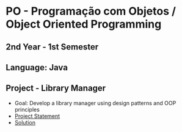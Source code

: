 # PO - Programação com Objetos / Object Oriented Programming

## 2nd Year - 1st Semester

## Language: Java


## Project - Library Manager
- Goal: Develop a library manager using design patterns and OOP principles
- [Project Statement](./project/project-statement.pdf)
- [Solution](./project)